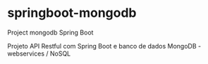 # springboot-mongodb
Project mongodb Spring Boot

Projeto API Restful com Spring Boot e banco de dados MongoDB - webservices / NoSQL
